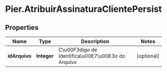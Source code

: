 # Pier.AtribuirAssinaturaClientePersist

## Properties
Name | Type | Description | Notes
------------ | ------------- | ------------- | -------------
**idArquivo** | **Integer** | C\u00F3digo de identifica\u00E7\u00E3o do Arquivo | [optional] 


